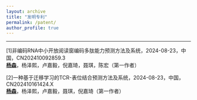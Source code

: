 ```yaml
---
layout: archive
title: "发明专利"
permalink: /patent/
author_profile: true
---
```


---
[1]非编码RNA中小开放阅读窗编码多肽能力预测方法及系统，2024-08-23，中国，CN202410092859.3<br>
<ins>**杨森**</ins>，杨泽熙，卢嘉毅，倪嘉琦，聂琪，陈宏（第一作者）

[2]一种基于迁移学习的TCR-表位结合预测方法及系统，2024-08-23，中国，CN202410161424.X<br>
<ins>**杨森**</ins>，杨泽熙，卢嘉毅，聂琪，倪嘉琦（第一作者）
